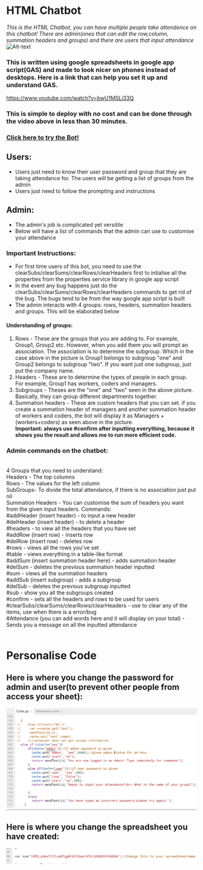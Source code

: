 # HTML Chatbot
*This is the HTML Chatbot, you can have multiple people take attendence on this chatbot! There are admin(ones that can edit the row,column, summation headers and groups) and there are users that input attendance*  
![Alt-text](https://github.com/Geraldcdx/HTMLChatbot/blob/master/Chatbot.png)


### This is written using google spreadsheets in google app script(GAS) and made to look nicer on phones instead of desktops. Here is a link that can help you set it up and understand GAS.
https://www.youtube.com/watch?v=bwU1MSLi33Q
### This is simple to deploy with no cost and can be done through the video above in less than 30 minutes.
### [Click here to try the Bot!](https://github.com/Geraldcdx/HTMLChatbot/blob/master/prototype.md)

## Users:
  * Users just need to know their user password and group that they are taking attendance for. The users will be getting a list of groups from the admin
  * Users just need to follow the prompting and instructions
  
## Admin:
 * The admin's job is complicated yet versitile
 * Below will have a list of commands that the admin can use to customise your attendance

### Important Instructions:
 * For first time users of this bot, you need to use the clearSubs/clearSums/clearRows/clearHeaders first to intialise all the properties from the properties service library in google app script
 * In the event any bug happens just do the clearSubs/clearSums/clearRows/clearHeaders commands to get rid of the bug. The bugs tend to be from the way google app script is built
 * The admin interacts with 4 groups: rows, headers, summation headers and groups. This will be elaborated below

#### Understanding of groups:
 1) Rows - These are the groups that you are adding to. For example, Group1, Group2 etc. However, when you add them you will prompt an association. The association is to determine the subgroup. Which in the case above in the picture is Group1 belongs to subgroup "one" and Group2 belongs to subgroup "two". If you want just one subgroup, just put the company name.
 2) Headers - These are to determine the types of people in each group. For example, Group1 has workers, coders and managers.
 3) Subgroups - Theses are the "one" and "two" seen in the above picture. Basically, they can group different departments together.
 4) Summation headers - These are custom headers that you can set. if you create a summation header of managers and another summation header of workers and coders, the bot will display it as Managers + (workers+coders) as seen above in the picture.
<br>**Important: always use #confirm after inputting everything, because it shows you the result and allows me to run more efficient code.**


### Admin commands on the chatbot:
<br>4 Groups that you need to understand:<br>Headers - The top columns<br>
Rows - The values for the left column<br>SubGroups- To divide the total attendance, if there is no association just put nil<br>
Summation Headers - You can customise the sum of headers you want from the given input headers.
Commands:<br>#addHeader (insert header) - to input a new header <br>#delHeader (insert header) - to delete a header<br>
#headers - to view all the headers that you have set<br>#addRow (insert row) - inserts row <br>#delRow (insert row) - deletes row<br>
#rows - views all the rows you've set<br>#table - views everything in a table-like format<br>
#addSum (insert summation header here) - adds summation header<br>#delSum - deletes the previous summation header inputted<br>
#sum - views all the summation headers<br>#addSub (insert subgroup) - adds a subgroup<br>#delSub - deletes the previous subgroup inputted<br>
#sub - show you all the subgroups created<br>#confirm - sets all the headers and rows to be used for users<br>
#clearSubs/clearSums/clearRows/clearHeaders - use to clear any of the items, use when there is a error/bug<br>
#Attendance (you can add words here and it will display on your total) - Sends you a message on all the inputted attendance<br><br>

# Personalise Code
## Here is where you change the password for admin and user(to prevent other people from access your sheet):
![Alt-Text](https://github.com/Geraldcdx/HTMLChatbot/blob/master/admins.png)
## Here is where you change the spreadsheet you have created:
![Alt-Text](https://github.com/Geraldcdx/HTMLChatbot/blob/master/idss.png)

